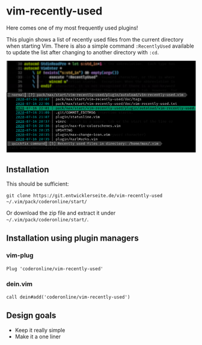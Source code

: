 # vim-recently-used

Here comes one of my most frequently used plugins!

This plugin shows a list of recently used files from the current directory when
starting Vim. There is also a simple command `:RecentlyUsed` available to
update the list after changing to another directory with `:cd`.

![screenshot](/screenshot.png)


## Installation

This should be sufficient:

    git clone https://git.entwicklerseite.de/vim-recently-used ~/.vim/pack/coderonline/start/

Or download the zip file and extract it under `~/.vim/pack/coderonline/start/`.

## Installation using plugin managers

### vim-plug

    Plug 'coderonline/vim-recently-used'

### dein.vim

    call dein#add('coderonline/vim-recently-used')


## Design goals

* Keep it really simple
* Make it a one liner

